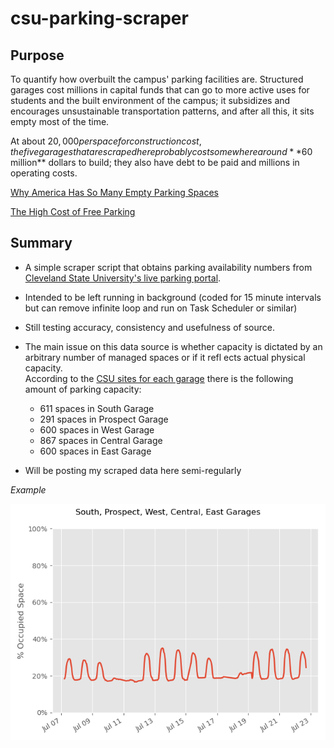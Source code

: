 # csu-parking-scraper
## Purpose

To quantify how overbuilt the campus' parking facilities are. Structured garages cost millions in capital
funds that can go to more active uses for students and the built environment of the campus;
it subsidizes and encourages unsustainable transportation patterns, and after all this, it sits empty most of the time.

At about $20,000 per space for construction cost, the five garages that are scraped here probably cost
somewhere around **$60 million** dollars to build; they also have debt to be paid and millions in operating costs.


[Why America Has So Many Empty Parking Spaces](https://www.mentalfloss.com/article/503014/why-america-has-so-many-empty-parking-spaces)

[The High Cost of Free Parking](https://www.youtube.com/watch?v=Akm7ik-H_7U&feature=emb_title)

## Summary 
* A simple scraper script that obtains parking availability numbers from 
[Cleveland State University's live parking portal](http://parkingspaces.csuohio.edu/).

* Intended to be left running in background (coded for 15 minute intervals but can remove infinite loop and run on Task Scheduler or similar)

* Still testing accuracy, consistency and usefulness of source.
    
* The main issue on this data source is whether capacity is dictated by an arbitrary number of managed spaces or if it refl
  ects actual physical capacity.  
  According to the [CSU sites for each garage](https://www.csuohio.edu/parking/west-garage) there is the following
  amount of parking capacity:
  * 611 spaces in South Garage
  * 291 spaces in Prospect Garage
  * 600 spaces in West Garage
  * 867 spaces in Central Garage
  * 600 spaces in East Garage

* Will be posting my scraped data here semi-regularly

*Example*  

![Example](example/ex1.png)